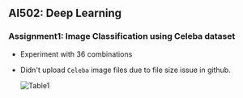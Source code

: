 ## AI502: Deep Learning  

### Assignment1: Image Classification using Celeba dataset  
- Experiment with 36 combinations  
- Didn't upload `Celeba` image files due to file size issue in github.  
  
  ![Table1](https://user-images.githubusercontent.com/43376853/119230264-6d48c800-bb56-11eb-86be-e015677f5b73.png)

